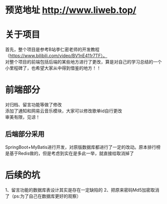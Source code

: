 # 预览地址 http://www.liweb.top/

# 关于项目
首先，整个项目是参考B站李仁密老师的开发教程（https://www.bilibili.com/video/BV1nE411r7TF）。<br/>
对整个项目的前端包括后端的某些地方进行了更改，算是对自己的学习总结的一个小里程碑了，也希望大家从中得到借鉴的地方！！

# 前端部分
对归档、留言功能等做了修改<br/>
添加了通知和网易云音乐模块，大家可以修改歌单id自行更改<br/>
审美有限，见谅！
## 后端部分采用
SpringBoot+MyBatis进行开发，对原版数据库都进行了一定的改动。原本排行榜是基于Redis做的，但是考虑到实在是多此一举，就直接给取消掉了



# 后续的坑

1、留言功能的数据库表设计其实是存在一定缺陷的
2、把原来密码Md5加密取消了（ps:为了自己在数据库更好的观察）

